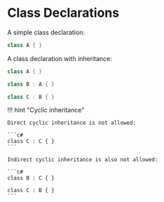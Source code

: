 # Class Declarations
A simple class declaration:

```c#
class A { }
```

A class declaration with inheritance:

```c#
class A { }

class B : A { }

class C : B { }
```

!!! hint "Cyclic inheritance"

    Direct cyclic inheritance is not allowed:

    ```c#
    class C : C { }
    ```

    Indirect cyclic inheritance is also not allowed:

    ```c#
    class B : C { }

    class C : B { }
    ```
